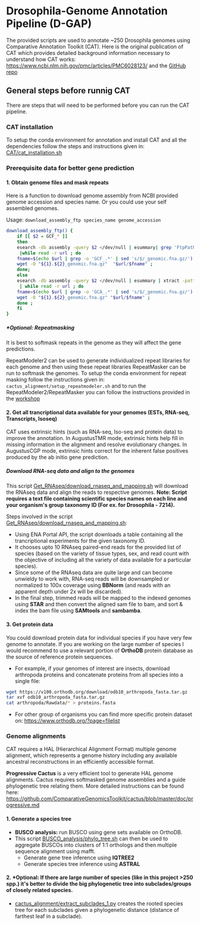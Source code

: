 # Drosophila-Genome Annotation Pipeline (D-GAP)

The provided scripts are used to annotate ~250 Drosophila genomes using Comparative Annotation Toolkit (CAT). Here is the original publication of CAT which provides detailed background information necessary to understand how CAT works: https://www.ncbi.nlm.nih.gov/pmc/articles/PMC6028123/  and the [GitHub repo](https://github.com/ComparativeGenomicsToolkit/Comparative-Annotation-Toolkit)

## General steps before runnig CAT
There are steps that will need to be performed before you can run the CAT pipeline.

### CAT installation 
To setup the conda environment for annotation and install CAT and all the dependencies follow the steps and instructions given in: [CAT/cat_installation.sh](CAT/cat_installation.sh)

### Prerequisite data for better gene prediction

#### 1. Obtain genome files and mask repeats
Here is a function to download genome assembly from NCBI provided genome accession and species name. Or you could use your self assembled genomes.

Usage: ```download_assembly_ftp species_name genome_accession```
```bash
download_assembly_ftp() {
    if [[ $2 = GCF_* ]]
    then
    esearch -db assembly -query $2 </dev/null | esummary| grep 'FtpPath type="RefSeq"'|sed 's/<FtpPath type="RefSeq">//'|sed 's_</FtpPath>__'|sed 's_\s__g' \
     |while read -r url ; do
    fname=$(echo $url | grep -o 'GCF_.*' | sed 's/$/_genomic.fna.gz/') ;
    wget -O "${1}.${2}_genomic.fna.gz"  "$url/$fname" ;
    done;
    else
    esearch -db assembly -query $2 </dev/null | esummary | xtract -pattern DocumentSummary -element FtpPath_GenBank \
     | while read -r url ; do
    fname=$(echo $url | grep -o 'GCA_.*' | sed 's/$/_genomic.fna.gz/') ;
    wget -O "${1}.${2}_genomic.fna.gz" "$url/$fname" ;
    done ;
    fi
}
```

##### *Optional: Repeatmasking 
It is best to softmask repeats in the genome as they will affect the gene predictions. 

RepeatModeler2 can be used to generate individualized repeat libraries for each genome and then using these repeat libraries RepeatMasker can be run to softmask the genomes. To setup the conda environment for repeat masking follow the instructions given in: ```cactus_alignment/setup_repeatmodeler.sh``` and to run the RepeatModeler2/RepeatMasker you can follow the instructions provided in the [workshop](https://github.com/ISUgenomics/bioinformatics-workbook/blob/master/dataAnalysis/ComparativeGenomics/RepeatModeler_RepeatMasker.md)

#### 2. Get all trancriptional data available for your genomes (ESTs, RNA-seq, Transcripts, Isoseq)
CAT uses extrinsic hints (such as RNA-seq, Iso-seq and protein data) to improve the annotation. In AugustusTMR mode, extrinsic hints help fill in missing information in the alignment and resolve evolutionary changes. In AugustusCGP mode, extrinsic hints correct for the inherent false positives produced by the ab initio gene prediction.

##### Download RNA-seq data and align to the genomes
This script [Get_RNAseq/download_rnaseq_and_mapping.sh](Get_RNAseq/download_rnaseq_and_mapping.sh) will download the RNAseq data and align the reads to respective genomes. **Note: Script requires a text file containing scientific species names on each line and your organism's group taxonomy ID (For ex. for Drosophila - 7214).**

Steps involved in the script [Get_RNAseq/download_rnaseq_and_mapping.sh](Get_RNAseq/download_rnaseq_and_mapping.sh):
- Using ENA Portal API, the script downloads a table containing all the trancriptional experiments for the given taxonomy ID.
- It chooses upto 10 RNAseq paired-end reads for the provided list of species (based on the variety of tissue types, sex, and read count with the objective of including all the variety of data available for a particular species).
- Since some of the RNAseq data are quite large and can become unwieldy to work with, RNA-seq reads will be downsampled or normalized to 100x coverage using **BBNorm** (and reads with an apparent depth under 2x will be discarded).
- In the final step, trimmed reads will be mapped to the indexed genomes using **STAR** and then convert the aligned sam file to bam, and sort & index the bam file using **SAMtools** and **sambamba**.

#### 3. Get protein data
You could download protein data for individual species if you have very few genome to annotate. If you are working on the large number of species I would recommend to use a relevant portion of **OrthoDB** protein database as the source of reference protein sequences.
- For example, if your genomes of interest are insects, download arthropoda proteins and concatenate proteins from all species into a single file: 
```bash
wget https://v100.orthodb.org/download/odb10_arthropoda_fasta.tar.gz
tar xvf odb10_arthropoda_fasta.tar.gz
cat arthropoda/Rawdata/* > proteins.fasta
```
- For other group of organisms you can find more specific protein dataset on: https://www.orthodb.org/?page=filelist

### Genome alignments
CAT requires a HAL (Hierarchical Alignment Format) multiple genome alignment, which represents a genome history including any available ancestral reconstructions in an efficiently accessible format.

**Progressive Cactus** is a very efficient tool to generate HAL genome alignments. Cactus requires softmasked genome assemblies and a guide phylogenetic tree relating them. More detailed instructions can be found here: https://github.com/ComparativeGenomicsToolkit/cactus/blob/master/doc/progressive.md

#### 1. Generate a species tree
- **BUSCO analysis:** run BUSCO using gene sets available on OrthoDB.
- This script [BUSCO_analysis/phylo_tree.sh](BUSCO_analysis/phylo_tree.sh) can then be used to aggregate BUSCOs into clusters of 1:1 orthologs and then multiple sequence alignment using mafft.
  - Generate gene tree inference using **IQTREE2**
  - Generate species tree inference using **ASTRAL**

#### 2. *Optional: If there are large number of species (like in this project >250 spp.) it's better to divide the big phylogenetic tree into subclades/groups of closely related species. 
- [cactus_alignment/extract_subclades_1.py](cactus_alignment/extract_subclades_1.py) creates the rooted species tree for each subclades given a phylogenetic distance (distance of farthest leaf in a subclade).

